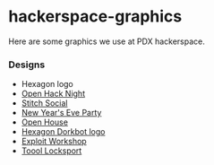 # hackerspace-graphics
Here are some graphics we use at PDX hackerspace.

### Designs

   * Hexagon logo
   * [Open Hack Night](images/open-hack-night.png "image")
   * [Stitch Social](images/stitch-social.png "image")
   * [New Year's Eve Party](images/new-year's-eve.png "image")
   * [Open House](images/open-house.png "image")
   * [Hexagon Dorkbot logo](images/hexagon-dorkbot.png "image")
   * [Exploit Workshop](images/exploit-workshop.png "image")
   * [Toool Locksport](images/toool-locksport.png "image")
   
